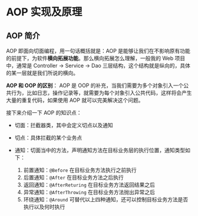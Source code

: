 # AOP 实现及原理

## AOP 简介

AOP 即面向切面编程，用一句话概括就是：AOP 是能够让我们在不影响原有功能的前提下，为软件**横向拓展功能**。那么横向拓展怎么理解，一般我的 Web 项目中，通常是 Controller -> Service -> Dao 三层结构，这个结构就是纵向的，具体的某一层就是我们所说的横向。

**AOP 和 OOP 的区别**：
AOP 是 OOP 的补充，当我们需要为多个对象引入一个公共行为，比如日志，操作记录等，就需要为每个对象引入公共代码，这样将会产生大量的重复代码，如果使用 AOP 就可以完美解决这个问题。

接下来介绍一下 AOP 的知识点：

- 切面：拦截器类，其中会定义切点以及通知
- 切点：具体拦截的某个业务点
- 通知：切面当中的方法，声明通知方法在目标业务层的执行位置，通知类型如下：

    1. 前置通知：`@Before` 在目标业务方法执行之前执行
    2. 后置通知：`@After` 在目标业务方法之后执行
    3. 返回通知：`@AfterReturing` 在目标业务方法返回结果之后
    4. 异常通知：`@AfterThrowing` 在目标业务方法抛出异常之后
    5. 环绕通知：`@Around` 可替代以上四种通知，还可以控制目标业务方法是否执行以及何时执行
